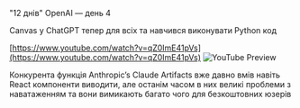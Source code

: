 <!--
date: 2025-02-02T23:23:04.452Z
-->

"12 днів" OpenAI — день 4

Canvas у ChatGPT тепер для всіх та навчився виконувати Python код


[https://www.youtube.com/watch?v=qZ0ImE41pVs](https://www.youtube.com/watch?v=qZ0ImE41pVs)
![YouTube Preview](https://img.youtube.com/vi/qZ0ImE41pVs/mqdefault.jpg)


Конкурента функція Anthropic’s Claude Artifacts вже давно вмів навіть React компоненти виводити, але останім часом в них великі проблеми з наватаженням та вони вимикають багато чого для безкоштовних юзерів